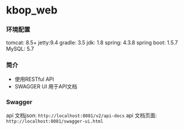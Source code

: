 # kbop_web

### 环境配置

tomcat: 8.5+
jetty:9.4
gradle: 3.5
jdk: 1.8
spring: 4.3.8
spring boot: 1.5.7
MySQL: 5.7

### 简介
- 使用RESTful API
- SWAGGER UI 用于API文档


### Swagger
api 文档json: `http://localhost:8081/v2/api-docs`
api 文档页面: `http://localhost:8081/swagger-ui.html`